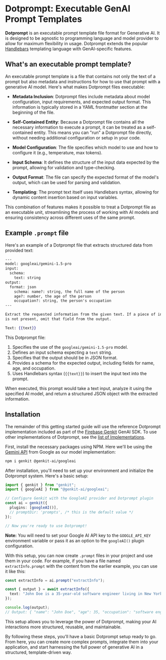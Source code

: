 # Dotprompt: Executable GenAI Prompt Templates

**Dotprompt** is an executable prompt template file format for Generative AI. It is designed to be agnostic to programming language and model provider to allow for maximum flexibility in usage. Dotprompt extends the popular [Handlebars](https://handlebarsjs.com) templating language with GenAI-specific features.

## What's an executable prompt template?

An executable prompt template is a file that contains not only the text of a prompt but also metadata and instructions for how to use that prompt with a generative AI model. Here's what makes Dotprompt files executable:

- **Metadata Inclusion**: Dotprompt files include metadata about model configuration, input requirements, and expected output format. This information is typically stored in a YAML frontmatter section at the beginning of the file.

- **Self-Contained Entity**: Because a Dotprompt file contains all the necessary information to execute a prompt, it can be treated as a self-contained entity. This means you can "run" a Dotprompt file directly, without needing additional configuration or setup in your code.

- **Model Configuration**: The file specifies which model to use and how to configure it (e.g., temperature, max tokens).

- **Input Schema**: It defines the structure of the input data expected by the prompt, allowing for validation and type-checking.

- **Output Format**: The file can specify the expected format of the model's output, which can be used for parsing and validation.

- **Templating**: The prompt text itself uses Handlebars syntax, allowing for dynamic content insertion based on input variables.

This combination of features makes it possible to treat a Dotprompt file as an executable unit, streamlining the process of working with AI models and ensuring consistency across different uses of the same prompt.

## Example `.prompt` file

Here's an example of a Dotprompt file that extracts structured data from provided text:

```handlebars
---
model: googleai/gemini-1.5-pro
input:
  schema:
    text: string
output:
  format: json
    schema: name?: string, the full name of the person
    age?: number, the age of the person
    occupation?: string, the person's occupation
---

Extract the requested information from the given text. If a piece of information
is not present, omit that field from the output.

Text: {{text}}
```

This Dotprompt file:

1. Specifies the use of the `googleai/gemini-1.5-pro` model.
2. Defines an input schema expecting a `text` string.
3. Specifies that the output should be in JSON format.
4. Provides a schema for the expected output, including fields for name, age, and occupation.
5. Uses Handlebars syntax (`{{text}}`) to insert the input text into the prompt.

When executed, this prompt would take a text input, analyze it using the specified AI model, and return a structured JSON object with the extracted information.

## Installation

The remainder of this getting started guide will use the reference Dotprompt implementation included as part of the [Firebase Genkit](https://github.com/firebase/genkit) GenAI SDK. To use other implementations of Dotprompt, see the [list of Implementations](/implementations).

First, install the necessary packages using NPM. Here we'll be using the [Gemini API](https://ai.google.dev/gemini-api) from Google as our model implementation:

```bash
npm i genkit @genkit-ai/googleai
```

After installation, you'll need to set up your environment and initialize the Dotprompt system. Here's a basic setup:

```typescript
import { genkit } from "genkit";
import { googleAI } from "@genkit-ai/googleai";

// Configure Genkit with the GoogleAI provider and Dotprompt plugin
const ai = genkit({
  plugins: [googleAI()],
  // promptDir: 'prompts', /* this is the default value */
});

// Now you're ready to use Dotprompt!
```

**Note:** You will need to set your Google AI API key to the `GOOGLE_API_KEY` environment variable or pass it as an option to the `googleAI()` plugin configuration.

With this setup, you can now create `.prompt` files in your project and use them in your code. For example, if you have a file named `extractInfo.prompt` with the content from the earlier example, you can use it like this:

```typescript
const extractInfo = ai.prompt("extractInfo");

const { output } = await extractInfo({
  text: "John Doe is a 35-year-old software engineer living in New York.",
});

console.log(output);
// Output: { "name": "John Doe", "age": 35, "occupation": "software engineer" }
```

This setup allows you to leverage the power of Dotprompt, making your AI interactions more structured, reusable, and maintainable.

By following these steps, you'll have a basic Dotprompt setup ready to go. From here, you can create more complex prompts, integrate them into your application, and start harnessing the full power of generative AI in a structured, template-driven way.
